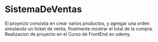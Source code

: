 # SistemaDeVentas

El proyecto consistia en crear varios productos, y agregar una orden simulando un ticket de venta, finalmente mostrar el total de la compra.
Realizacion de proyecto en el Curso de FrontEnd en udemy.

